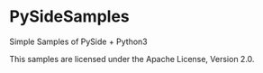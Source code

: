 PySideSamples
=============

Simple Samples of PySide + Python3


This samples are licensed under the Apache License, Version 2.0.

